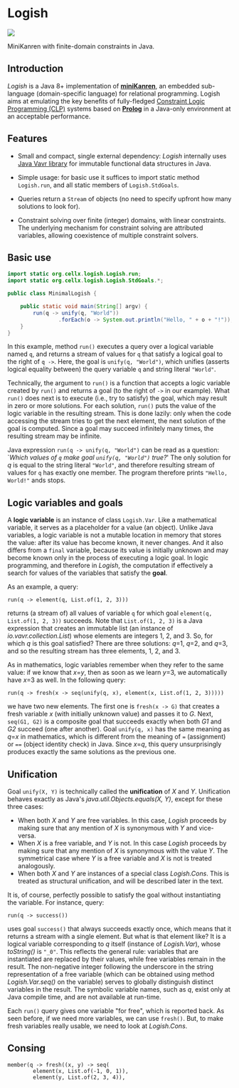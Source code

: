 # Logish

![](https://github.com/dragan-ivanovic/logish/workflows/build+tests/badge.svg)

MiniKanren with finite-domain constraints in Java.

## Introduction

_Logish_ is a Java 8+ implementation of
[**miniKanren**](http://minikanren.org/), an embedded sub-language (domain-specific
language) for relational programming. Logish aims at emulating the key
benefits of fully-fledged [Constraint Logic Programming (CLP)](https://en.wikipedia.org/wiki/Constraint_logic_programming) 
systems based on [**Prolog**](https://en.wikipedia.org/wiki/Prolog) in a Java-only 
environment at an acceptable performance.

## Features

  - Small and compact, single external dependency: _Logish_ 
    internally uses [Java Vavr library](https://www.vavr.io/)
    for immutable functional data structures in Java.
  
  - Simple usage: for basic use it suffices to import static
    method `Logish.run`, and all static members of `Logish.StdGoals`.
  
  - Queries return a `Stream` of objects (no need to specify upfront 
    how many solutions to look for).
    
  - Constraint solving over finite (integer) domains, with linear
    constraints.  The underlying mechanism for constraint solving are attributed 
    variables, allowing coexistence of multiple constraint solvers.
    
  
## Basic use

```java
import static org.cellx.logish.Logish.run;
import static org.cellx.logish.Logish.StdGoals.*;

public class MinimalLogish {

    public static void main(String[] argv) {
        run(q -> unify(q, "World"))
                .forEach(o -> System.out.println("Hello, " + o + "!"));
    }
}
```

In this example, method `run()` executes a query over a logical variable
named `q`, and returns a stream of values for `q` that satisfy a
logical goal to the right of `q ->`.  Here, the goal is `unify(q,
"World")`, which unifies (asserts logical equality between)
the query variable `q` and string literal `"World"`.  

Technically, the argument to `run()` is a function that accepts a logic variable
created by `run()` and returns a goal (to the right of `->` in our example).  What `run()` 
does next is to execute (i.e., try to satisfy) the goal, which may result in zero or more 
solutions.  For each solution, `run()` puts the value of the logic variable in the resulting
stream. This is done lazily: only when the code accessing the stream tries to get the
next element, the next solution of the goal is computed.  Since a goal may succeed infinitely 
many times, the resulting stream may be infinite.

Java expression `run(q -> unify(q, "World")` can be read as a question: \`_Which values of `q`
make goal `unify(q, "World")` true?_' The only solution for _q_ is equal
to the string literal `"World"`, and therefore resulting
stream of values for `q` has exactly one member. The program therefore prints
`"Hello, World!"` ands stops.


## Logic variables and goals

A **logic variable** is an instance of class `Logish.Var`.  Like a
mathematical variable, it serves as a placeholder for a value (an
object).  Unlike Java variables, a logic variable is not a mutable location in
memory that stores the value: after its value has become known, it
never changes.  And it also differs from a `final` variable, because its value 
is initially unknown and may become known only in the process of executing a logic goal. 
In logic programming, and therefore in _Logish_, the
computation if effectively a search for values of the variables that
satisfy the **goal**.

As an example, a query:

```
run(q -> element(q, List.of(1, 2, 3)))
```

returns (a stream of) all values of variable `q` for which goal `element(q,
List.of(1, 2, 3))` succeeds.  Note that `List.of(1, 2, 3)` is a Java
expression that creates an immutable list (an instance of
_io.vavr.collection.List_) whose elements are integers 1, 2, and 3.  So, for
which _q_ is this goal satisfied?  There are three solutions: _q_=1, _q_=2,
and _q_=3, and so the resulting stream has three elements, 1, 2, and 3.

As in mathematics, logic variables remember when they refer to the same value:
if we know that _x_=_y_, then as soon as we learn _y_=3, we
automatically have _x_=3 as well.  In the following
query:

```
run(q -> fresh(x -> seq(unify(q, x), element(x, List.of(1, 2, 3)))))
```

we have two new elements.  The first one is `fresh(x -> G)` that creates a
fresh variable _x_ (with initially unknown value) and passes it to _G_.  Next,
`seq(G1, G2)` is a composite goal that succeeds exactly
when both _G1_ and _G2_ succeed (one after another). Goal `unify(q, x)` has the same
meaning as _q_=_x_ in mathematics, which is different from the meaning of `=` 
(assignment) or `==` (object identity check) in Java.  Since _x_=_q_, this query unsurprisingly
produces exactly the same solutions as the previous one.  

## Unification

Goal `unify(X, Y)` is technically called the **unification** of _X_ and
_Y_.  Unification behaves exactly as Java's _java.util.Objects.equals(X, Y)_, except
for these three cases:

  * When both _X_ and _Y_ are free variables.  In this case, _Logish_ proceeds
    by making sure that any mention of _X_ is synonymous with _Y_ and
    vice-versa.
  * When _X_ is a free variable, and _Y_ is not.  In this case _Logish_
    proceeds by making sure that any mention of _X_ is synonymous with the
    value _Y_. The symmetrical case where _Y_ is a free variable and _X_ is
    not is treated analogously.
  * When both _X_ and _Y_ are instances of a special class _Logish.Cons_.
    This is treated as structural unification, and will be described later in
    the text.
    
It is, of course, perfectly possible to satisfy the goal without instantiating
the variable.  For instance, query:

```
run(q -> success())
```

uses goal `success()` that always succeeds exactly once, which means that it
returns a stream with a single element.  But what is that element like?  It is
a logical variable corresponding to _q_ itself (instance of _Logish.Var_),
whose _toString()_ is `"_0"`.  This reflects the general rule: variables that
are instantiated are replaced by their values, while free variables remain in
the result.  The non-negative integer following the underscore in the string
representation of a free variable (which can be obtained using method
_Logish.Var.seq()_ on the variable) serves to globally distinguish distinct
variables in the result. The symbolic variable names, such as _q_, exist only
at Java compile time, and are not available at run-time.

Each `run()` query gives one variable "for free", which is reported back. As
seen before, if we need more variables, we can use `fresh()`.  But, to make
fresh variables really usable, we need to look at _Logish.Cons_.

## Consing



```
member(q -> fresh((x, y) -> seq(
        element(x, List.of(-1, 0, 1)),
        element(y, List.of(2, 3, 4)),
        
```

